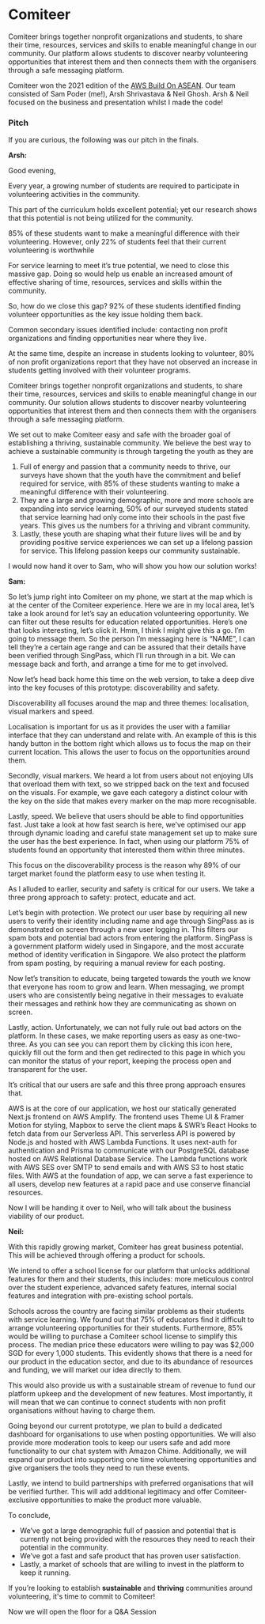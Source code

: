 # Comiteer

Comiteer brings together nonprofit organizations and students, to share their time, resources, services and skills to enable meaningful change in our community. Our platform allows students to discover nearby volunteering opportunities that interest them and then connects them with the organisers through a safe messaging platform.

Comiteer won the 2021 edition of the [AWS Build On ASEAN](https://www.buildonasean2021.com). Our team consisted of Sam Poder (me!), Arsh Shrivastava & Neil Ghosh. Arsh & Neil focused on the business and presentation whilst I made the code!

### Pitch

If you are curious, the following was our pitch in the finals.

**Arsh:** 

Good evening,

Every year, a growing number of students are required to participate in volunteering activities in the community. 

This part of the curriculum holds excellent potential; yet our research shows that this potential is not being utilized for the community.

85% of these students want to make a meaningful difference with their volunteering. However, only 22% of students feel that their current volunteering is worthwhile

For service learning to meet it’s true potential, we need to close this massive gap. Doing so would help us enable an increased amount of effective sharing of time, resources, services and skills within the community.

So, how do we close this gap? 92% of these students identified finding volunteer opportunities as the key issue holding them back. 

Common secondary issues identified include: contacting non profit organizations and finding opportunities near where they live. 

At the same time, despite an increase in students looking to volunteer, 80% of non profit organizations report that they have not observed an increase in students getting involved with their volunteer programs.

Comiteer brings together nonprofit organizations and students, to share their time, resources, services and skills to enable meaningful change in our community. Our solution allows students to discover nearby volunteering opportunities that interest them and then connects them with the organisers through a safe messaging platform.

We set out to make Comiteer easy and safe with the broader goal of establishing a thriving, sustainable community. We believe the best way to achieve a sustainable community is through targeting the youth as they are

1. Full of energy and passion that a community needs to thrive, our surveys have shown that the youth have the commitment and belief required for service, with  85% of these students wanting to make a meaningful difference with their volunteering.
2. They are a large and growing demographic, more and more schools are expanding into service learning, 50% of our surveyed students stated that service learning had only come into their schools in the past five years. This gives us the numbers for a thriving and vibrant community.
3. Lastly, these youth are shaping what their future lives will be and by providing positive service experiences we can set up a lifelong passion for service. This lifelong passion keeps our community sustainable.

I would now hand it over to Sam, who will show you how our solution works! 

**Sam:** 

So let’s jump right into Comiteer on my phone, we start at the map which is at the center of the Comiteer experience. Here we are in my local area, let’s take a look around for let’s say an education volunteering opportunity. We can filter out these results for education related opportunities. Here’s one that looks interesting, let’s click it. Hmm, I think I might give this a go. I’m going to message them. So the person I’m messaging here is “NAME”, I can tell they’re a certain age range and can be assured that their details have been verified through SingPass, which I’ll run through in a bit. We can message back and forth, and arrange a time for me to get involved.

Now let’s head back home this time on the web version, to take a deep dive into the key focuses of this prototype: discoverability and safety.

Discoverability all focuses around the map and three themes: localisation, visual markers and speed.

Localisation is important for us as it provides the user with a familiar interface that they can understand and relate with. An example of this is this handy button in the bottom right which allows us to focus the map on their current location. This allows the user to focus on the opportunities around them.

Secondly, visual markers. We heard a lot from users about not enjoying UIs that overload them with text, so we stripped back on the text and focused on the visuals. For example, we gave each category a distinct colour with the key on the side that makes every marker on the map more recognisable.

Lastly, speed. We believe that users should be able to find opportunities fast. Just take a look at how fast search is here, we’ve optimised our app through dynamic loading and careful state management set up to make sure the user has the best experience. In fact, when using our platform 75% of students found an opportunity that interested them within three minutes.

This focus on the discoverability process is the reason why 89% of our target market found the platform easy to use when testing it.

As I alluded to earlier, security and safety is critical for our users. We take a three prong approach to safety: protect, educate and act.

Let’s begin with protection. We protect our user base by requiring all new users to verify their identity including name and age through SingPass as is demonstrated on screen through a new user logging in. This filters our spam bots and potential bad actors from entering the platform. SingPass is a government platform widely used in Singapore, and the most accurate method of identity verification in Singapore. We also protect the platform from spam posting, by requiring a manual review for each posting.

Now let’s transition to educate, being targeted towards the youth we know that everyone has room to grow and learn. When messaging, we prompt users who are consistently being negative in their messages to evaluate their messages and rethink how they are communicating as shown on screen.

Lastly, action. Unfortunately, we can not fully rule out bad actors on the platform. In these cases, we make reporting users as easy as one-two-three. As you can see you can report them by clicking this icon here, quickly fill out the form and then get redirected to this page in which you can monitor the status of your report, keeping the process open and transparent for the user.

It’s critical that our users are safe and this three prong approach ensures that.

AWS is at the core of our application, we host our statically generated Next.js frontend on AWS Amplify. The frontend uses Theme UI & Framer Motion for styling, Mapbox to serve the client maps & SWR’s React Hooks to fetch data from our Serverless API. This serverless API is powered by Node.js and hosted with AWS Lambda Functions. It uses next-auth for authentication and Prisma to communicate with our PostgreSQL database hosted on AWS Relational Database Service. The Lambda functions work with AWS SES over SMTP to send emails and with AWS S3 to host static files. With AWS at the foundation of app, we can serve a fast experience to all users, develop new features at a rapid pace and use conserve financial resources.

Now I will be handing it over to Neil, who will talk about the business viability of our product.

**Neil:**

With this rapidly growing market, Comiteer has great business potential. This will be achieved through offering a product for schools. 

We intend to offer a school license for our platform that unlocks additional features for them and their students, this includes: more meticulous control over the student experience, advanced safety features, internal social features and integration with pre-existing school portals. 

Schools across the country are facing similar problems as their students with service learning. We found out that 75% of educators find it difficult to arrange volunteering opportunities for their students. Furthermore, 85% would be willing to purchase a Comiteer school license to simplify this process. The median price these educators were willing to pay was $2,000 SGD for every 1,000 students. This evidently shows that there is a need for our product in the education sector, and due to its abundance of resources and funding, we will market our idea directly to them. 

This would also provide us with a sustainable stream of revenue to fund our platform upkeep and the development of new features. Most importantly, it will mean that we can continue to connect students with non profit organisations without having to charge them.

Going beyond our current prototype, we plan to build a dedicated dashboard for organisations to use when posting opportunities. We will also provide more moderation tools to keep our users safe and add more functionality to our chat system with Amazon Chime. Additionally, we will expand our product into supporting one time volunteering opportunities and give organisers the tools they need to run these events.

Lastly, we intend to build partnerships with preferred organisations that will be verified further. This will add additional legitimacy and offer Comiteer-exclusive opportunities to make the product more valuable.

To conclude,

* We’ve got a large demographic full of passion and potential that is currently not being provided with the resources they need to reach their potential in the community.
* We’ve got a fast and safe product that has proven user satisfaction.
* Lastly, a market of schools that are willing to invest in the platform to keep it running.

If you’re looking to establish **sustainable** and **thriving** communities around volunteering, it's time to commit to Comiteer! 

Now we will open the floor for a Q&A Session
